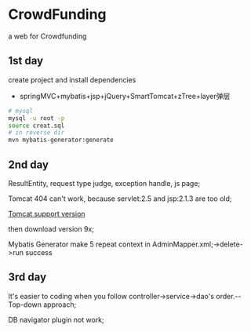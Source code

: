 # CrowdFunding
a web for Crowdfunding 
## 1st day
create project and install dependencies
- springMVC+mybatis+jsp+jQuery+SmartTomcat+zTree+layer弹层
```bash
# mysql
mysql -u root -p
source creat.sql
# in reverse dir
mvn mybatis-generator:generate 
```
## 2nd day 
ResultEntity, request type judge, exception handle, js page;

Tomcat 404 can't work, because servlet:2.5 and jsp:2.1.3 are too old;

[Tomcat support version](https://tomcat.apache.org/whichversion.html)

then download version 9x;

Mybatis Generator make 5 repeat context in AdminMapper.xml;->delete->run success

## 3rd day
It's easier to coding when you follow controller->service->dao's order.--Top-down approach;

DB navigator plugin not work;